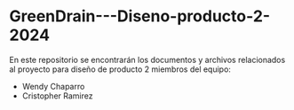# GreenDrain---Diseno-producto-2-2024
En este repositorio se encontrarán los documentos y archivos relacionados al proyecto para diseño de producto 2
miembros del equipo:
- Wendy Chaparro
- Cristopher Ramirez
